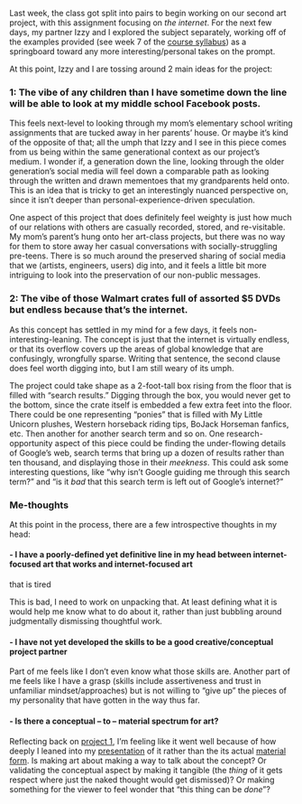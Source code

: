 Last week, the class got split into pairs to begin working on our second art project, with this assignment focusing on *the internet*.
For the next few days, my partner Izzy and I explored the subject separately, working off of the examples provided (see week 7 of 
the [course syllabus](https://github.com/MimiOnuoha/Creative-Approaches)) as a springboard toward any more interesting/personal 
takes on the prompt. 

At this point, Izzy and I are tossing around 2 main ideas for the project:

### 1: The vibe of any children than I have sometime down the line will be able to look at my middle school Facebook posts.

This feels next-level to looking through my mom’s elementary school writing assignments that are tucked away in her parents’ house.
Or maybe it’s kind of the opposite of that; all the umph that Izzy and I see in this piece comes from us being within the same 
generational context as our project’s medium. I wonder if, a generation down the line, looking through the older generation’s 
social media will feel down a comparable path as looking through the written and drawn mementoes that my grandparents held onto. 
This is an idea that is tricky to get an interestingly nuanced perspective on, since it isn’t deeper than personal-experience-driven
speculation.

One aspect of this project that does definitely feel weighty is just how much of our relations with others are casually recorded,
stored, and re-visitable. My mom’s parent’s hung onto her art-class projects, but there was no way for them to store away her 
casual conversations with socially-struggling pre-teens. There is so much around the preserved sharing of social media that we 
(artists, engineers, users) dig into, and it feels a little bit more intriguing to look into the preservation of our non-public
messages.

### 2: The vibe of those Walmart crates full of assorted $5 DVDs but endless because that’s the internet.

As this concept has settled in my mind for a few days, it feels non-interesting-leaning. The concept is just that the internet is
virtually endless, or that its overflow covers up the areas of global knowledge that are confusingly, wrongfully sparse. Writing
that sentence, the second clause does feel worth digging into, but I am still weary of its umph.

The project could take shape as a 2-foot-tall box rising from the floor that is filled with “search results.” Digging through the
box, you would never get to the bottom, since the crate itself is embedded a few extra feet into the floor. There could be one
representing “ponies” that is filled with My Little Unicorn plushes, Western horseback riding tips, BoJack Horseman fanfics, etc.
Then another for another search term and so on. One research-opportunity aspect of this piece could be finding the under-flowing 
details of Google’s web, search terms that bring up a dozen of results rather than ten thousand, and displaying those in their 
*meekness*. This could ask some interesting questions, like “why isn’t Google guiding me through this search term?” and “is it *bad* 
that this search term is left out of Google’s internet?”

### Me-thoughts

At this point in the process, there are a few introspective thoughts in my head:

#### - I have a poorly-defined yet definitive line in my head between internet-focused art that works and internet-focused art 
that is tired

This is bad, I need to work on unpacking that. At least defining what it is would help me know what to do about it, rather than
just bubbling around judgmentally dismissing thoughtful work.

#### - I have not yet developed the skills to be a good creative/conceptual project partner

Part of me feels like I don’t even know what those skills are. Another part of me feels like I have a grasp (skills include 
assertiveness and trust in unfamiliar mindset/approaches) but is not willing to “give up” the pieces of my personality that 
have gotten in the way thus far.

#### - Is there a conceptual – to – material spectrum for art?

Reflecting back on [project 1](https://davefreem.github.io/2018-10-03-Homes-I-Saw/), I’m feeling like it went well because of 
how deeply I leaned into my [presentation](https://docs.google.com/presentation/d/1J9TgBXzRLMSBFYhDjRdQaUh9-M_GziLuzc78eoQJLS8/edit?usp=sharing) of it rather than the its
actual [material form](https://homesisaw.tumblr.com/). Is making art about making a way to talk about the concept? Or 
validating the conceptual aspect by making it tangible (the *thing* of it gets respect where just the naked thought would get 
dismissed)? Or making something for the viewer to feel wonder that “this thing can be *done*”? 
